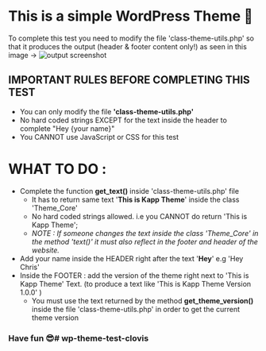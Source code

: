 # This is a simple WordPress Theme :slightly_smiling_face:

To complete this test you need to modify the file 'class-theme-utils.php' so that it produces the output (header & footer content only!) as seen in this image -> 
![output screenshot](../main/output.jpg)


## IMPORTANT RULES BEFORE COMPLETING THIS TEST
* You can only modify the file **'class-theme-utils.php'**
* No hard coded strings EXCEPT for the text inside the header to complete "Hey {your name}"
* You CANNOT use JavaScript or CSS for this test

# WHAT TO DO : 
* Complete the function **get_text()** inside 'class-theme-utils.php' file
    * It has to return same text '**This is Kapp Theme**' inside the class 'Theme_Core'
    * No hard coded strings allowed. i.e you CANNOT do return 'This is Kapp Theme';
    * *NOTE : If someone changes the text inside the class 'Theme_Core' in the method 'text()' it must also reflect in the footer and header of the website.*
* Add your name inside the HEADER right after the text '**Hey**' e.g 'Hey Chris'
* Inside the FOOTER : add the version of the theme right next to 'This is Kapp Theme' Text. (to produce a text like 'This is Kapp Theme Version 1.0.0' )
    * You must use the text returned by the method **get_theme_version()** inside the file 'class-theme-utils.php' in order to get the current theme version

### Have fun :sunglasses:# wp-theme-test-clovis
